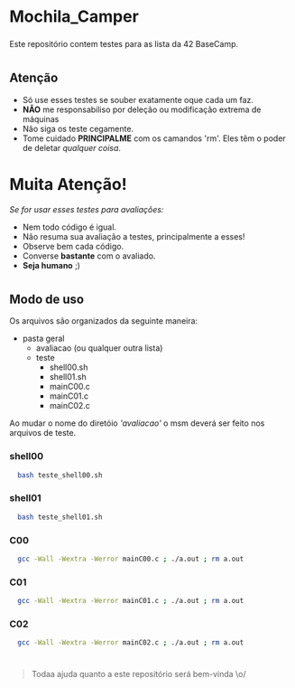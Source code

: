 # Mochila_Camper
###
Este repositório contem testes para as lista da 42 BaseCamp.

#

## Atenção
- Só use esses testes se souber exatamente oque cada um faz.
- **NÃO** me responsabiliso por deleção ou modificação extrema de máquinas
- Não siga os teste cegamente.
- Tome cuidado **PRINCIPALME** com os camandos 'rm'. Eles têm o poder de deletar *qualquer coisa*.
#

# **Muita Atenção!**
*Se for usar esses testes para avaliações:*
- Nem todo código é igual.
- Não resuma sua avaliação a testes, principalmente a esses!
- Observe bem cada código.
- Converse **bastante** com o avaliado.
- **Seja humano** ;)

#
## Modo de uso

Os arquivos são organizados da seguinte maneira:

- pasta geral
  - avaliacao (ou qualquer outra lista)
  - teste
    - shell00.sh
    - shell01.sh
    - mainC00.c
    - mainC01.c
    - mainC02.c

Ao mudar o nome do diretóio *'avaliacao'* o msm deverá ser feito nos arquivos de teste.

### shell00
```bash
  bash teste_shell00.sh
```
### shell01
```bash
  bash teste_shell01.sh
```
### C00
```bash
  gcc -Wall -Wextra -Werror mainC00.c ; ./a.out ; rm a.out
```
### C01
```bash
  gcc -Wall -Wextra -Werror mainC01.c ; ./a.out ; rm a.out
```
### C02
```bash
  gcc -Wall -Wextra -Werror mainC02.c ; ./a.out ; rm a.out
```

#

> Todaa ajuda quanto a este repositório será bem-vinda \o/ 
